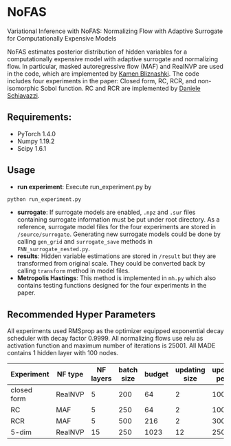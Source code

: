 # NoFAS
Variational Inference with NoFAS: Normalizing Flow with Adaptive Surrogate for Computationally Expensive Models

NoFAS estimates posterior distribution of hidden variables for a computationally expensive model with adaptive surrogate
and normalizing flow. In particular, masked autoregressive flow (MAF) and RealNVP are used in the code, which are 
implemented by [Kamen Bliznashki](https://github.com/kamenbliznashki/normalizing_flows). 
The code includes four experiments in the paper: Closed form, RC, RCR, and non-isomorphic Sobol function. 
RC and RCR are implemented by [Daniele Schiavazzi](https://github.com/desResLab/tulip/commits?author=daneschi).

## Requirements:
* PyTorch 1.4.0
* Numpy 1.19.2
* Scipy 1.6.1

## Usage
* __run experiment__: Execute run_experiment.py by
```bash
python run_experiment.py
```
* __surrogate__: If surrogate models are enabled, `.npz` and `.sur` files containing surrogate information must be put under 
  root directory. As a reference, surrogate model files for the four experiments are stored in `/source/surrogate`. 
  Generating new surrogate models could be done by calling `gen_grid` and `surrogate_save` methods in `FNN_surrogate_nested.py`.
* __results__: Hidden variable estimations are stored in `/result` but they are transformed from original scale. They could
  be converted back by calling `transform` method in model files.
* __Metropolis Hastings__: This method is implemented in `mh.py` which also contains testing functions designed for the four
experiments in the paper.

  
## Recommended Hyper Parameters
All experiments used RMSprop as the optimizer equipped exponential decay scheduler with decay factor 0.9999. All normalizing flows use relu as activation 
function and maximum number of iterations is 25001. All MADE contains 1 hidden layer with 100 nodes.

| Experiment  | NF type | NF layers | batch size | budget | updating size | updating period | learning rate |
| ----------- | ------- | --------- | ---------- | ------ | ------------- | --------------- | ------------- |
| closed form | RealNVP | 5         | 200        | 64     | 2             | 1000            | 0.002         |
| RC          | MAF     | 5         | 250        | 64     | 2             | 1000            | 0.003         |
| RCR         | MAF     | 5         | 500        | 216    | 2             | 300             | 0.003         |
| 5-dim       | RealNVP | 15        | 250        | 1023   | 12            | 250             | 0.0005        |